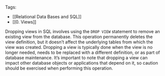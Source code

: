 Tags:
- [[Relational Data Bases and SQL]]
- [[0. Views]]

Dropping views in SQL involves using the `DROP VIEW` statement to remove an existing view from the database. This operation permanently deletes the view definition, but it doesn’t affect the underlying tables from which the view was created. Dropping a view is typically done when the view is no longer needed, needs to be replaced with a different definition, or as part of database maintenance. It’s important to note that dropping a view can impact other database objects or applications that depend on it, so caution should be exercised when performing this operation.